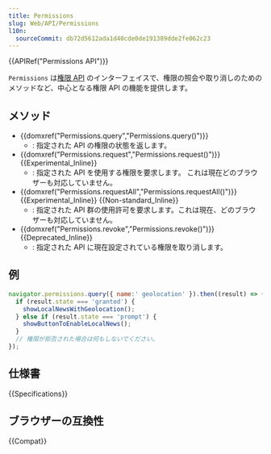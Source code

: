 ```yaml
---
title: Permissions
slug: Web/API/Permissions
l10n:
  sourceCommit: db72d5612ada1d40cde0de191389dde2fe062c23
---
```


{{APIRef("Permissions API")}}

 `Permissions` は[権限 API](/ja/docs/Web/API/Permissions_API) のインターフェイスで、権限の照会や取り消しのためのメソッドなど、中心となる権限 API の機能を提供します。

## メソッド

- {{domxref("Permissions.query","Permissions.query()")}}
  - : 指定された API の権限の状態を返します。
- {{domxref("Permissions.request","Permissions.request()")}} {{Experimental_Inline}}
  - : 指定された API を使用する権限を要求します。 これは現在どのブラウザーも対応していません。
- {{domxref("Permissions.requestAll","Permissions.requestAll()")}} {{Experimental_Inline}} {{Non-standard_Inline}}
  - : 指定された API 群の使用許可を要求します。これは現在、どのブラウザーも対応していません。
- {{domxref("Permissions.revoke","Permissions.revoke()")}} {{Deprecated_Inline}}
  - : 指定された API に現在設定されている権限を取り消します。

## 例

```js
navigator.permissions.query({ name:' geolocation' }).then((result) => {
  if (result.state === 'granted') {
    showLocalNewsWithGeolocation();
  } else if (result.state === 'prompt') {
    showButtonToEnableLocalNews();
  }
  // 権限が拒否された場合は何もしないでください。
});
```

## 仕様書

{{Specifications}}

## ブラウザーの互換性

{{Compat}}

